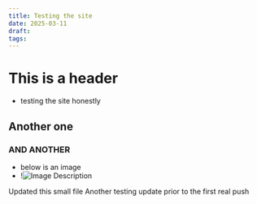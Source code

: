 ```yaml
---
title: Testing the site
date: 2025-03-11
draft: 
tags:
---
```


# This is a header
- testing the site honestly
## Another one
### AND ANOTHER
- below is an image
- !![Image Description](/images/Pasted%20image%2020250311174039.png)

Updated this small file
Another testing update prior to the first real push